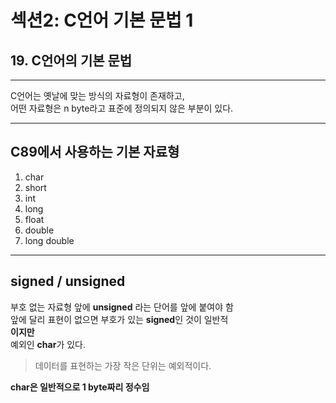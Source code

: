 # 섹션2: C언어 기본 문법 1
## 19. C언어의 기본 문법
<hr>

C언어는 옛날에 맞는 방식의 자료형이 존재하고,<br>
어떤 자료형은 n byte라고 표준에 정의되지 않은 부분이 있다.

<hr>

## C89에서 사용하는 기본 자료형
1. char
2. short
3. int
4. long
5. float
6. double
7. long double

<hr>

## signed / unsigned
부호 없는 자료형 앞에 **unsigned** 라는 단어를 앞에 붙여야 함<br>
앞에 달리 표현이 없으면 부호가 있는 **signed**인 것이 일반적<br>
**이지만** <br>
예외인 **char**가 있다.<br>
> 데이터를 표현하는 가장 작은 단위는 예외적이다.
> 
**char은 일반적으로 1 byte짜리 정수임**<br>